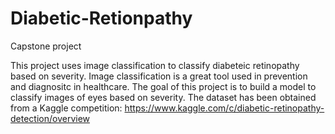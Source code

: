 # Diabetic-Retionpathy
Capstone project 

This project uses image classification to classify diabeteic retinopathy based on severity. Image classification is a great tool used in prevention and diagnositc in healthcare. 
The goal of this project is to build a model to classify images of eyes based on severity. The dataset has been obtained from a Kaggle competition: https://www.kaggle.com/c/diabetic-retinopathy-detection/overview 


